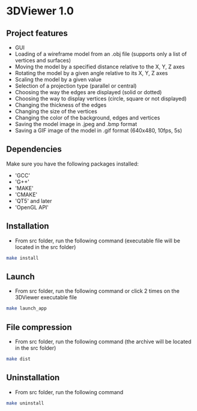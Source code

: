 # 3DViewer 1.0

## Project features 

- GUI
- Loading of a wireframe model from an .obj file (supports only a list of vertices and surfaces)
- Moving the model by a specified distance relative to the X, Y, Z axes
- Rotating the model by a given angle relative to its X, Y, Z axes
- Scaling the model by a given value
- Selection of a projection type (parallel or central)
- Choosing the way the edges are displayed (solid or dotted)
- Choosing the way to display vertices (circle, square or not displayed)
- Changing the thickness of the edges
- Changing the size of the vertices
- Changing the color of the background, edges and vertices
- Saving the model image in .jpeg and .bmp format
- Saving a GIF image of the model in .gif format (640x480, 10fps, 5s)


## Dependencies

Make sure you have the following packages installed:

- 'GCC'
- 'G++'
- 'MAKE'
- 'CMAKE'
- 'QT5' and later
- 'OpenGL API'

## Installation

- From src folder, run the following command (executable file will be located in the src folder)

```sh
make install
```

## Launch

- From src folder, run the following command or click 2 times on the 3DViewer executable file

```sh
make launch_app
```

## File compression

- From src folder, run the following command (the archive will be located in the src folder)

```sh
make dist
```

## Uninstallation

- From src folder, run the following command

```sh
make uninstall
```
